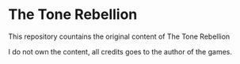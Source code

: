 # The Tone Rebellion

This repository countains the original content of The Tone Rebellion

I do not own the content, all credits goes to the author of the games.
